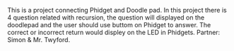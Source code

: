 This is a project connecting Phidget and Doodle pad. In this project there is 4 question related with recursion, the question will displayed on the doodlepad and the user should use buttom on Phidget to answer. The correct or incorrect return would displey on the LED in Phidgets. Partner: Simon & Mr. Twyford.
